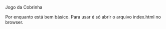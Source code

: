 Jogo da Cobrinha

Por enquanto está bem básico. Para usar é só abrir o arquivo index.html no browser.